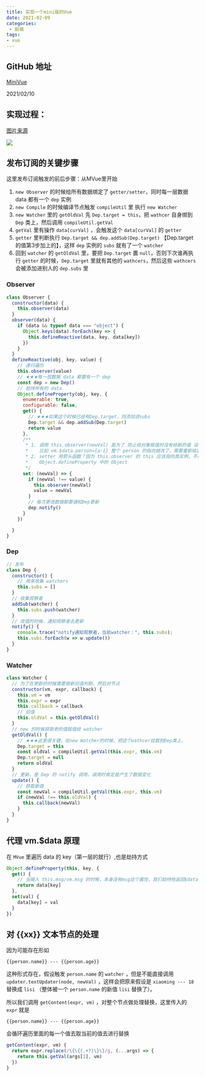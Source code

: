 ```yaml
---
title: 实现一个mini版的Vue
date: 2021-02-09
categories:
 - 前端
tags:
- vue
---
```


## GitHub 地址

[MiniVue](https://github.com/rodrick278/MiniVue)

2021/02/10

## 实现过程：

[图片来源](https://juejin.cn/post/6844904183938678798)

[![](https://gitee.com/rodrick278/img/raw/master/img/pic1.png)](https://github.com/rodrick278/MiniVue/blob/master/pic/pic1.png)

## 发布订阅的关键步骤
这里发布订阅触发的前后步骤：从MVue里开始

1. `new Observer` 的时候给所有数据绑定了 `getter/setter`，同时每一层数据 data 都有一个 `dep` 实例
1. `new Compile` 的时候编译节点触发 `compileUtil` 里 执行 `new Watcher`
1. `new Watcher` 里的 `getOldVal` 先 `Dep.target = this`，把 `wathcer` 自身绑到 `Dep` 类上，然后调用 `compileUtil.getVal`
1. `getVal` 里有操作 `data[curVal]` ，会触发这个 `data[curVal]` 的 `getter`
1. `getter` 里判断执行 `Dep.target && dep.addSub(Dep.target)` 【Dep.target 的值第3步加上的】，这样 `dep` 实例的 `subs` 就有了一个 `watcher`
1. 回到 `watcher` 的 `getOldVal` 里，要把 `Dep.target` 置 `null`，否则下次谁再执行 `getter` 的时候，`Dep.target` 里就有其他的 `wathcers`，然后这些 `wathcers` 会被添加进别人的 `dep.subs` 里

### Observer
```javascript
class Observer {
  constructor(data) {
    this.observer(data)
  }
  observer(data) {
    if (data && typeof data === "object") {
      Object.keys(data).forEach(key => {
        this.defineReactive(data, key, data[key])
      })
    }
  }
  defineReactive(obj, key, value) {
    // 递归遍历
    this.observer(value)
    // ★★★每一层数据 data 都要有一个 dep 
    const dep = new Dep()
    // 劫持所有的 data
    Object.defineProperty(obj, key, {
      enumerable: true,
      configurable: false,
      get() {
        // ★★★如果这个时候已经有Dep.target，则添加进subs
        Dep.target && dep.addSub(Dep.target)
        return value
      },
      /**
       * 1. 调用 this.observer(newVal) 是为了 防止给对象赋值时没有给新的值 设置getter/setter
       *    比如 vm.$data.person={a:1} 整个 person 的指向就改了，需要重新给这个新对象设置一下
       * 2. setter 用箭头函数？因为 this.observer 的 this 应该指向类实例，不用箭头函数就会指向
       *    Object.defineProperty 中的 Object
       */
      set: (newVal) => {
        if (newVal !== value) {
          this.observer(newVal)
          value = newVal
        }
        // 每次更改数据都要通知Dep更新
        dep.notify()
      }
    })

  }
}
```

### Dep
```javascript
// 发布
class Dep {
  constructor() {
    // 用来收集 watchers
    this.subs = []
  }
  // 收集观察者
  addSub(watcher) {
    this.subs.push(watcher)
  }
  // 改值的时候，通知观察者去更新
  notify() {
    console.trace("notify通知观察者，当前watcher：", this.subs);
    this.subs.forEach(w => w.update())
  }
}
```

### Watcher
```javascript
class Watcher {
  // 为了在更新的时候需要做新旧值判断，然后对节点
  constructor(vm, expr, callback) {
    this.vm = vm
    this.expr = expr
    this.callback = callback
    // 旧值
    this.oldVal = this.getOldVal()
  }
  // new 的时候获取老的值赋值给 watcher
  getOldVal() {
    // ★★★这里很关键，在new Watcher的时候，把这个wathcer挂载到Dep类上，
    Dep.target = this
    const oldVal = compileUtil.getVal(this.expr, this.vm)
    Dep.target = null
    return oldVal
  }
  // 更新，是 Dep 的 notify 调用，调用时肯定是产生了数据变化
  update() {
    // 获取新值
    const newVal = compileUtil.getVal(this.expr, this.vm)
    if (newVal !== this.oldVal) {
      this.callback(newVal)
    }
  }
}
```

## 代理 vm.$data 原理
在 `MVue` 里遍历 data 的 key（第一层的就行）,也是劫持方式

```javascript
Object.defineProperty(this, key, {
  get() {
    // 当输入 this.msg/vm.msg 的时候，本身没有msg这个属性，我们劫持他返回$data.msg
    return data[key]
  },
  set(val) {
    data[key] = val
  }
})
```

## 对 {{xx}} 文本节点的处理

因为可能存在形如 
```
{{person.name}} --- {{person.age}}
``` 
这种形式存在，假设触发 `person.name` 的 `watcher` ，但是不能直接调用 `updater.textUpdater(node, newVal)` ，这样会把原来假设是 `xiaoming --- 18` 替换成 `lisi` （整体被一个 `person.name` 的新值 `lisi` 替换了）。


所以我们调用 `getContent(expr, vm)` ，对整个节点做处理替换，这里传入的 `expr` 就是 
```
{{person.name}} --- {{person.age}}
```
会循环遍历里面的每一个值去取当前的值去进行替换 

```javascript
getContent(expr, vm) {
  return expr.replace(/\{\{(.+?)\}\}/g, (...args) => {
    return this.getVal(args[1], vm)
  })
}
```